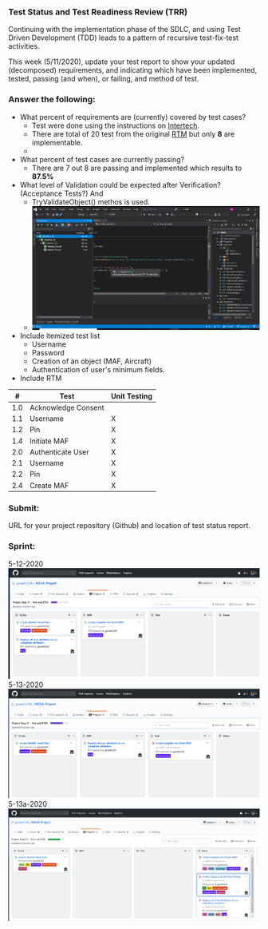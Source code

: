 ### Test Status and Test Readiness Review (TRR)
Continuing with the implementation phase of the SDLC, and using Test Driven Development (TDD) leads to a pattern of recursive test-fix-test activities.

This week (5/11/2020), update your test report to show your updated (decomposed) requirements, and indicating which have been implemented, tested, passing (and when), or failing, and method of test.

### Answer the following:

- What percent of requirements are (currently) covered by test cases?
    * Test were done using the instructions on [Intertech](https://www.intertech.com/Blog/unit-test-net-entity-validation/).
    * There are total of 20 test from the original [RTM](https://github.com/gowebUSA/MSSA-Project/blob/master/TSQL/Project-Step-7/Requirement%20List%20and%20RTM.pdf) but only **8** are implementable.
    * 
- What percent of test cases are currently passing?
    * There are 7 out 8 are passing and implemented which results to **87.5%**
- What level of Validation could be expected after Verification? (Acceptance Tests?) And
    * TryValidateObject() methos is used.
    * ![Unit Test](https://github.com/gowebUSA/MSSA-Project/blob/master/ProjectSteps/ProjectStep17/files/Test.png?raw=true)
- Include itemized test list
    * Username
    * Password
    * Creation of an object (MAF, Aircraft)
    * Authentication of user's minimum fields.
- Include RTM

|  #  | Test                | Unit Testing |
|-----|---------------------|--------------|
| 1.0 | Acknowledge Consent |              | 
| 1.1 | Username            |  X           |  
| 1.2 | Pin                 | X            |  
| 1.4 | Initiate MAF        |  X           |  
| 2.0 | Authenticate User   | X            |  
| 2.1 | Username            |  X           |  
| 2.2 | Pin                 |   X          |  
| 2.4 | Create MAF          |  X           |  


### Submit:

URL for your project repository (Github) and location of test status report.

### Sprint:

5-12-2020
![5-12](https://github.com/gowebUSA/MSSA-Project/blob/master/ProjectSteps/ProjectStep17/files/5-12.png?raw=true)
5-13-2020
![5-13](https://github.com/gowebUSA/MSSA-Project/blob/master/ProjectSteps/ProjectStep17/files/5-13.png?raw=true)
5-13a-2020
![5-13a](https://github.com/gowebUSA/MSSA-Project/blob/master/ProjectSteps/ProjectStep17/files/5-13a.png?raw=true)
